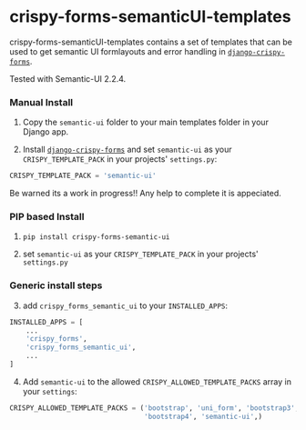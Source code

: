 # crispy-forms-semanticUI-templates

crispy-forms-semanticUI-templates contains a set of templates that can be used to get 
semantic UI formlayouts and error handling in [`django-crispy-forms`](https://github.com/maraujop/django-crispy-forms). 

Tested with Semantic-UI 2.2.4.

### Manual Install

1. Copy the `semantic-ui` folder to your main templates folder in your Django app.

2. Install [`django-crispy-forms`](https://github.com/maraujop/django-crispy-forms) and set `semantic-ui` as your `CRISPY_TEMPLATE_PACK` in your projects' `settings.py`:

```python
CRISPY_TEMPLATE_PACK = 'semantic-ui'
```

Be warned its a work in progress!!
Any help to complete it is appeciated.

### PIP based Install

1. `pip install crispy-forms-semantic-ui`

2. set `semantic-ui` as your `CRISPY_TEMPLATE_PACK` in your projects' `settings.py`

### Generic install steps

3. add `crispy_forms_semantic_ui` to your `INSTALLED_APPS`:

```python
INSTALLED_APPS = [
    ...
    'crispy_forms',
    'crispy_forms_semantic_ui',
    ...
]
```

4. Add `semantic-ui` to the allowed `CRISPY_ALLOWED_TEMPLATE_PACKS` array in your `settings`:

```python
CRISPY_ALLOWED_TEMPLATE_PACKS = ('bootstrap', 'uni_form', 'bootstrap3',
                                 'bootstrap4', 'semantic-ui',)
```
